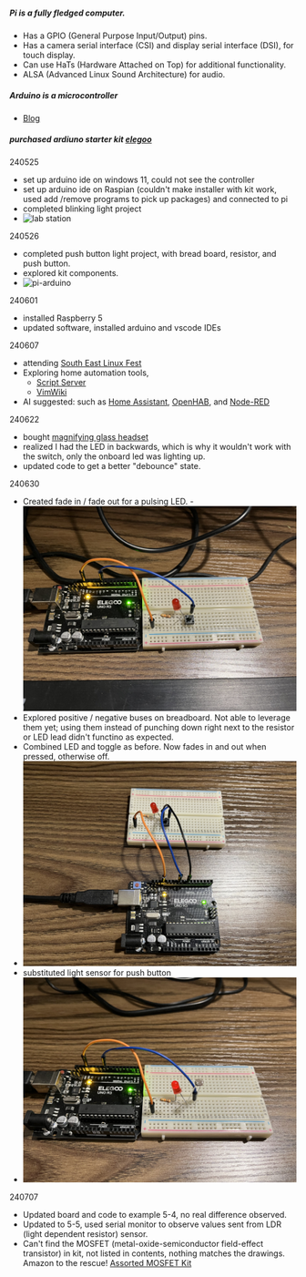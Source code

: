 ##### Pi is a fully fledged computer.
- Has a GPIO (General Purpose Input/Output) pins.
- Has a camera serial interface (CSI) and display serial interface (DSI), for touch display.
- Can use HaTs (Hardware Attached on Top) for additional functionality.
- ALSA (Advanced Linux Sound Architecture) for audio.
##### Arduino is a microcontroller
- [Blog](https://www.leorover.tech/post/raspberry-pi-or-arduino-when-to-choose-which)

##### purchased ardiuno starter kit [elegoo](https://www.amazon.com/dp/B01D8KOZF4?psc=1&smid=A2WWHQ25ENKVJ1&ref_=chk_typ_imgToDp)

240525
- set up arduino ide on windows 11, could not see the controller
- set up arduino ide on Raspian (couldn't make installer with kit work, used add /remove programs to pick up packages) and connected to pi
- completed blinking light project
- ![lab station](images/lab_station.png)

240526
- completed push button light project, with bread board, resistor, and push button.
- explored kit components.
- ![pi-arduino](images/pi-arduino.png)

240601
- installed Raspberry 5
- updated software, installed arduino and vscode IDEs

240607
- attending [South East Linux Fest](https://southeastlinuxfest.org/self-2014-2/)
- Exploring home automation tools,
  -  [Script Server](https://github.com/bugy/script-server)
  - [VimWiki](https://vimwiki.github.io/vimwikiwiki/)
- AI suggested: such as [Home Assistant](https://www.home-assistant.io/), [OpenHAB](https://www.openhab.org/), and [Node-RED](https://nodered.org/) 

240622
- bought [magnifying glass headset](https://www.amazon.com/dp/B07T4KPYN2?psc=1&ref=ppx_yo2ov_dt_b_product_details)
- realized I had the LED in backwards, which is why it wouldn't work with the switch, only the onboard led was lighting up.
- updated code to get a better "debounce" state.

240630
- Created fade in / fade out for a pulsing LED.
-![led](images/led.png)
- Explored positive / negative buses on breadboard. Not able to leverage them yet; using them instead of punching down right next to the resistor or LED lead didn't functino as expected.
- Combined LED and toggle as before. Now fades in and out when pressed, otherwise off.
- ![led-button](images/led_button.png)
- substituted light sensor for push button
- ![led-bush-light -sensor](images/led-light-sensor.png)

240707
- Updated board and code to example 5-4, no real difference observed.
- Updated to 5-5, used serial monitor to observe values sent from LDR (light dependent resistor) sensor.
- Can't find the MOSFET (metal-oxide-semiconductor field-effect transistor) in kit, not listed in contents, nothing matches the drawings. Amazon to the rescue!
    [Assorted MOSFET Kit](https://www.amazon.com/BOJACK-IRFZ44N-IRF510N-transistors-Assortment/dp/B082J3F8HJ/ref=sr_1_3?crid=B436YM40HLT4&dib=eyJ2IjoiMSJ9.dKMSul7w2BlSv6jy3UPxJ5U3AVpk_PU86hDbPkIK49dwk_m1n2BmJiTSTLIL6GOBn95das7w9b6ULMhua2GNyyTgKjVP9EJVwPOy5WgAlXCmVNHLjZLeCofle5L_YDA-Bvvzpb_hlxTwejdq0cca22iZn9Wfm0j-rdUtu0OAROO5QuN6vLlSzeMjoH4VTPUu19peH4v1-VToUJNWXckjkBk3CEKegZnWGGWoCepWVQI.aCSWOzMTh9viigFywWUlyOSc9_wvS9xzQjQMglXBjPU&dib_tag=se&keywords=MOSFET&qid=1720371217&sprefix=mosfet%2Caps%2C156&sr=8-3)